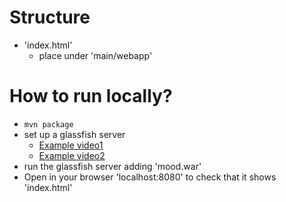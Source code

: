 # Structure
* 'index.html'
  * place under 'main/webapp'

# How to run locally?
* `mvn package`
* set up a glassfish server
  * [Example video1](https://www.youtube.com/watch?v=AJxBg90HM4s)
  * [Example video2](https://www.youtube.com/watch?v=Z0fB4Mkmi3A)
* run the glassfish server adding 'mood.war'
* Open in your browser 'localhost:8080' to check that it shows 'index.html'
